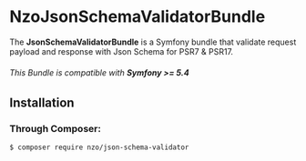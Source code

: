 NzoJsonSchemaValidatorBundle
============================

The **JsonSchemaValidatorBundle** is a Symfony bundle that validate request payload and response with Json Schema for PSR7 & PSR17.

###### This Bundle is compatible with **Symfony >= 5.4**

Installation
------------

### Through Composer:

```
$ composer require nzo/json-schema-validator
```
